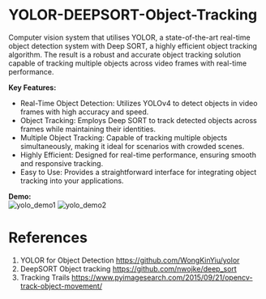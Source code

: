 # YOLOR-DEEPSORT-Object-Tracking

Computer vision system that utilises YOLOR, a state-of-the-art real-time object detection system with Deep SORT, a highly efficient object tracking algorithm. The result is a robust and accurate object tracking solution capable of tracking multiple objects across video frames with real-time performance.

**Key Features:**
- Real-Time Object Detection: Utilizes YOLOv4 to detect objects in video frames with high accuracy and speed.
- Object Tracking: Employs Deep SORT to track detected objects across frames while maintaining their identities.
- Multiple Object Tracking: Capable of tracking multiple objects simultaneously, making it ideal for scenarios with crowded scenes.
- Highly Efficient: Designed for real-time performance, ensuring smooth and responsive tracking.
- Easy to Use: Provides a straightforward interface for integrating object tracking into your applications.

**Demo:**<br>
![yolo_demo1](https://github.com/cybersamurai2410/yolor-deepsort_object-tracking/assets/66138996/9da5e2c9-26d5-40c2-af65-91572d5fbecb)
![yolo_demo2](https://github.com/cybersamurai2410/yolor-deepsort_object-tracking/assets/66138996/e616eb5f-bcd9-4173-944a-544c4cef3350)

# References
1. YOLOR for Object Detection https://github.com/WongKinYiu/yolor
2. DeepSORT Object tracking https://github.com/nwojke/deep_sort
3. Tracking Trails https://www.pyimagesearch.com/2015/09/21/opencv-track-object-movement/
